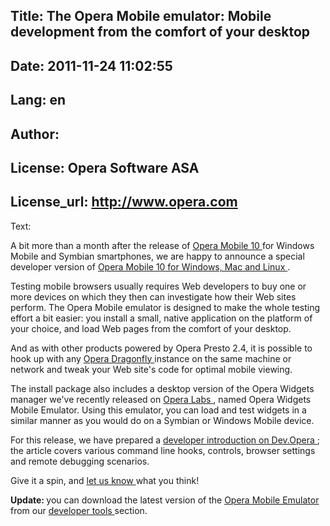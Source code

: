 Title: The Opera Mobile emulator: Mobile development from the comfort of your desktop
----
Date: 2011-11-24 11:02:55
----
Lang: en
----
Author: 
----
License: Opera Software ASA
----
License_url: http://www.opera.com
----
Text:

<div id="content">
<p>
 A bit more than a month after the release of
 <a href="http://www.opera.com/mobile/">
  Opera Mobile 10
 </a>
 for Windows Mobile and Symbian smartphones, we are happy to announce a special developer version of
 <a href="http://www.opera.com/developer/tools/">
  Opera Mobile 10 for Windows, Mac and Linux
 </a>
 .
</p>
<p>
 Testing mobile browsers usually requires Web developers to buy one or more devices on which they then can investigate how their Web sites perform. The Opera Mobile emulator is designed to make the whole testing effort a bit easier: you install a small, native application on the platform of your choice, and load Web pages from the comfort of your desktop.
</p>
<p>
 And as with other products powered by Opera Presto 2.4, it is possible to hook up with any
 <a href="http://www.opera.com/dragonfly/">
  Opera Dragonfly
 </a>
 instance on the same machine or network and tweak your Web site&#39;s code for optimal mobile viewing.
</p>
<p>
 The install package also includes a desktop version of the Opera Widgets manager we&#39;ve recently released on
 <a href="http://labs.opera.com/news/2010/02/18/">
  Opera Labs
 </a>
 , named Opera Widgets Mobile Emulator. Using this emulator, you can load and test widgets in a similar manner as you would do on a Symbian or Windows Mobile device.
</p>
<p>
 For this release, we have prepared a
 <a href="http://dev.opera.com/articles/view/opera-mobile-10-widgets-mobile-emulator-desktop/">
  developer introduction on Dev.Opera
 </a>
 ; the article covers various command line hooks, controls, browser settings and remote debugging scenarios.
</p>
<p>
 Give it a spin, and
 <a href="http://dev.opera.com/forums/">
  let us know
 </a>
 what you think!
</p>
<p>
 <strong>
  Update:
 </strong>
 you can download the latest version of the
 <a href="http://www.opera.com/developer/tools/mobile/">
  Opera Mobile Emulator
 </a>
 from our
 <a href="http://www.opera.com/developer/tools/">
  developer tools
 </a>
 section.
</p>
</div>

